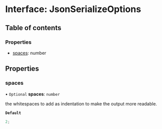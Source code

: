 # Interface: JsonSerializeOptions

## Table of contents

### Properties

-  [spaces](../../devkit/documents/JsonSerializeOptions#spaces): number

## Properties

### spaces

• `Optional` **spaces**: `number`

the whitespaces to add as indentation to make the output more readable.

**`Default`**

```ts
2;
```
